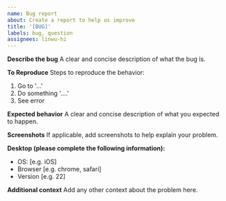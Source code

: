 ```yaml
---
name: Bug report
about: Create a report to help us improve
title: '[BUG]'
labels: bug, question
assignees: linwu-hi
---
```


**Describe the bug**
A clear and concise description of what the bug is.

**To Reproduce**
Steps to reproduce the behavior:

1. Go to '...'
2. Do something '....'
3. See error

**Expected behavior**
A clear and concise description of what you expected to happen.

**Screenshots**
If applicable, add screenshots to help explain your problem.

**Desktop (please complete the following information):**

- OS: [e.g. iOS]
- Browser [e.g. chrome, safari]
- Version [e.g. 22]

**Additional context**
Add any other context about the problem here.
